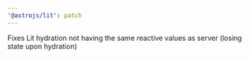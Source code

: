 ```yaml
---
'@astrojs/lit': patch
---
```


Fixes Lit hydration not having the same reactive values as server (losing state upon hydration)
